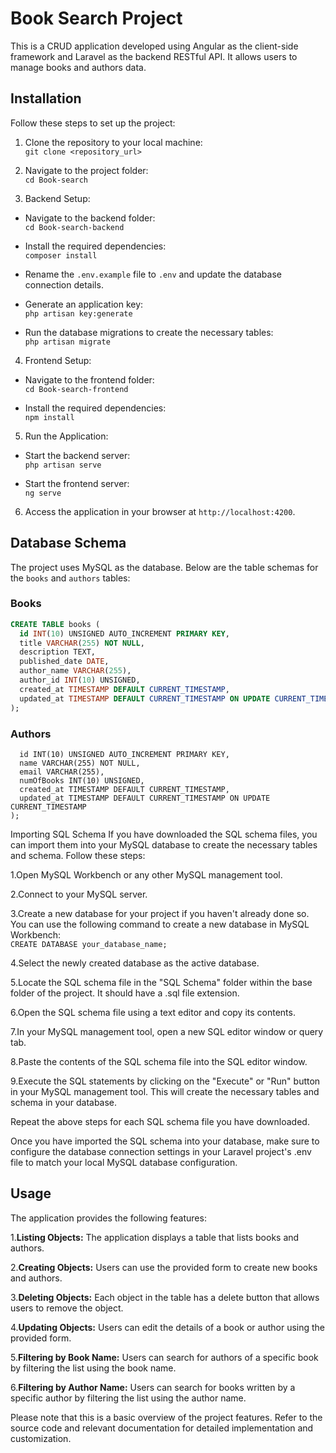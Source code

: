 # Book Search Project

This is a CRUD application developed using Angular as the client-side framework and Laravel as the backend RESTful API. It allows users to manage books and authors data.

## Installation

Follow these steps to set up the project:

1. Clone the repository to your local machine:  
```git clone <repository_url>```  
  
  
2. Navigate to the project folder:  
```cd Book-search```  
  
  
3. Backend Setup:  
- Navigate to the backend folder:  
```cd Book-search-backend```  
  
- Install the required dependencies:  
```composer install```  
- Rename the `.env.example` file to `.env` and update the database connection details.

- Generate an application key:  
```php artisan key:generate```  
- Run the database migrations to create the necessary tables:  
```php artisan migrate```  
  
4. Frontend Setup:  
- Navigate to the frontend folder:  
```cd Book-search-frontend```  
 
- Install the required dependencies:  
```npm install```  
  
  
5. Run the Application:  
- Start the backend server:  
```php artisan serve```  
 
- Start the frontend server:  
```ng serve```  

6. Access the application in your browser at `http://localhost:4200`.  
## Database Schema

The project uses MySQL as the database. Below are the table schemas for the `books` and `authors` tables:

### Books

```sql
CREATE TABLE books (
  id INT(10) UNSIGNED AUTO_INCREMENT PRIMARY KEY,
  title VARCHAR(255) NOT NULL,
  description TEXT,
  published_date DATE,
  author_name VARCHAR(255),
  author_id INT(10) UNSIGNED,
  created_at TIMESTAMP DEFAULT CURRENT_TIMESTAMP,
  updated_at TIMESTAMP DEFAULT CURRENT_TIMESTAMP ON UPDATE CURRENT_TIMESTAMP
);
```  
  
### Authors  
  
```CREATE TABLE authors (
  id INT(10) UNSIGNED AUTO_INCREMENT PRIMARY KEY,
  name VARCHAR(255) NOT NULL,
  email VARCHAR(255),
  numOfBooks INT(10) UNSIGNED,
  created_at TIMESTAMP DEFAULT CURRENT_TIMESTAMP,
  updated_at TIMESTAMP DEFAULT CURRENT_TIMESTAMP ON UPDATE CURRENT_TIMESTAMP
);
```  
  
Importing SQL Schema
If you have downloaded the SQL schema files, you can import them into your MySQL database to create the necessary tables and schema. Follow these steps:

1.Open MySQL Workbench or any other MySQL management tool.  
  
  
2.Connect to your MySQL server.  
  
  
3.Create a new database for your project if you haven't already done so. You can use the following command to create a new database in MySQL Workbench:    
```CREATE DATABASE your_database_name;```  
  
4.Select the newly created database as the active database. 
  
  
5.Locate the SQL schema file in the "SQL Schema" folder within the base folder of the project. It should have a .sql file extension.  
  
  
6.Open the SQL schema file using a text editor and copy its contents.  
  
  
7.In your MySQL management tool, open a new SQL editor window or query tab.   
  
  
8.Paste the contents of the SQL schema file into the SQL editor window.  
  
  
9.Execute the SQL statements by clicking on the "Execute" or "Run" button in your MySQL management tool. This will create the necessary tables and schema in your database.  
  
  
Repeat the above steps for each SQL schema file you have downloaded.

Once you have imported the SQL schema into your database, make sure to configure the database connection settings in your Laravel project's .env file to match your local MySQL database configuration.  


  
## Usage  
  
The application provides the following features:

1.**Listing Objects:** The application displays a table that lists books and authors.

2.**Creating Objects:** Users can use the provided form to create new books and authors.

3.**Deleting Objects:** Each object in the table has a delete button that allows users to remove the object.

4.**Updating Objects:** Users can edit the details of a book or author using the provided form.

5.**Filtering by Book Name:** Users can search for authors of a specific book by filtering the list using the book name.

6.**Filtering by Author Name:** Users can search for books written by a specific author by filtering the list using the author name.  
  
Please note that this is a basic overview of the project features. Refer to the source code and relevant documentation for detailed implementation and customization.


 

 


 

 

 

